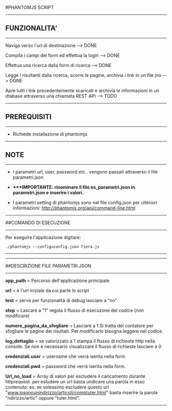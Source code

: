 #PHANTOMJS SCRIPT

***********************************************
## FUNZIONALITA'  
***********************************************

Naviga verso l'url di destinazione -->   DONE

Compila i campi del form ed effettua la login -->  DONE

Effettua una ricerca dalla form di ricerca --> DONE

Legge i risultanti dalla ricerca, scorre le pagine, archivia i link in un file jno  --> DONE

Apre tutti i link precedentemente scaricati e archivia le informazioni in un dtabase attraverso una chiamata REST API --> TODO



**************************************************
## PREREQUISITI   
**************************************************
- Richiede installazione di phantomjs



**************************************************
## NOTE   
**************************************************

- I parametri url, user, password etc.. vengono passati attraverso il file parametri.json

- <b>***IMPORTANTE: rinominare il file es_parametri.json in parametri.json  e inserire i valori.</b>

- I parametri setting di phantomjs sono nel file config.json per ulteriori informazioni: http://phantomjs.org/api/command-line.html


*************************************
##COMANDO DI ESECUZIONE
************************************
Per eseguire l'applicazione digitare:

<pre><code>./phantomjs --config=config.json fiera.js
</code></pre>


************************************


*************************************
##DESCRIZIONE FILE PARAMETRI.JSON
************************************
<b>app_path</b> = Percorso dell'applicazione principale

<b>url</b> = è l'url iniziale da cui parte lo script

<b>test</b> = serve per funzionalità di debug lasciare a "no"

<b>step</b> = Lascare a "1" regola il flusso di esecuzone del codice (non modificare)

<b>numero_pagina_da_sfogliare</b> = Lasciare a 1 Si tratta del contatore per sfogliare le pagine dei risultati. Per modificarlo bisogna leggere nel codice.

<b>log_dettaglio</b> = se valorizzato a 1 stampa il flusso di richieste http nella console. Se non è necessario visualizzare il flusso di richieste lasciare a 0

<b>credenziali.user</b> = username che verrà iserita nella form

<b>credenziali.pwd</b> = password che verrà iserita nella form.

<b>Url_no_load</b> = Array di valori per escludere il caricamento durante httprequest.
				per esludere un url basta undicare una parola in esso contenuto:
				es: se volessimo escludere questo url "www.iosonounindirizzo/articoli/comptuter.html" basta
				inserire la parola "ndirizzo/artic" oppure "tuter.html".

************************************





